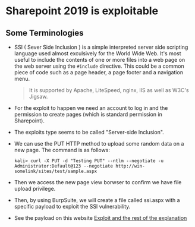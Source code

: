 # Sharepoint 2019 is exploitable  


## Some Terminologies  

* SSI ( Sever Side Inclusion ) is a simple interpreted server side scripting language used almost exculsively for the World Wide Web. It's most useful to include the contents of one or more files into a web page on the web server using the `#include` directive. This could be a common piece of code such as a page header, a page footer and a navigation menu.   
    <blockquote>
    It is supported by Apache, LiteSpeed, nginx, IIS as well as W3C's Jigsaw.
    </blockquote>   

* For the exploit to happen we need an account to log in and the permission to create pages (which is standard permission in Sharepoint).
* The exploits type seems to be called "Server-side Inclusion".   

* We can use the PUT HTTP method to upload some random data on a new page. The command is as follows:
    ```console
    kali> curl -X PUT -d "Testing PUT" --ntlm --negotiate -u Administrator:Default@123 --negotiate http://win-somelink/sites/test/sample.aspx
    ```  

* Then we access the new page view borwser to confirm we have file upload privilege.  

* Then, by using BurpSuite, we will create a file called ssi.aspx with a specific payload to  exploit the SSI vulnerability.  

* See the payload on this website 
<a href="https://medium.com/swlh/how-to-exploit-microsoft-sharepoint-for-ssi-and-viewstate-deserialization-a0a5cc3cd6ce">Exploit and the rest of the explanation</a>
